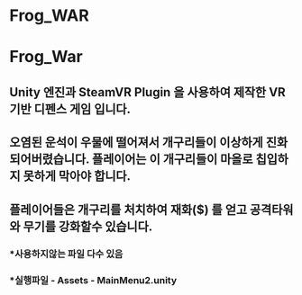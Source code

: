 # Frog_WAR

# Frog_War

## Unity 엔진과 SteamVR Plugin 을 사용하여 제작한 VR기반 디펜스 게임 입니다.
## 오염된 운석이 우물에 떨어져서 개구리들이 이상하게 진화되어버렸습니다. 플레이어는 이 개구리들이 마을로 칩입하지 못하게 막아야 합니다.
## 플레이어들은 개구리를 처치하여 재화($) 를 얻고 공격타워와 무기를 강화할수 있습니다.

### *사용하지않는 파일 다수 있음
### *실행파일 - Assets - MainMenu2.unity
